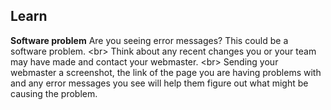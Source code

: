 
## Learn

**Software problem**
Are you seeing error messages? This could be a software problem.
&lt;br&gt;
Think about any recent changes you or your team may have made and contact your webmaster.
&lt;br&gt;
Sending your webmaster a screenshot, the link of the page you are having problems with and any error messages you see will help them figure out what might be causing the problem.